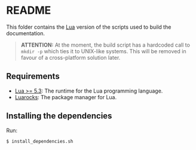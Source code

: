 # README

This folder contains the [Lua](https://lua.org) version of the scripts used to build the documentation.

> **ATTENTION:** At the moment, the build script has a hardcoded call to `mkdir -p` which ties it to UNIX-like systems. This will be removed in favour of a cross-platform solution later.

## Requirements

* [Lua >= 5.3](https://lua.org): The runtime for the Lua programming language.
* [Luarocks](https://luarocks.org): The package manager for Lua.

## Installing the dependencies

Run:

```
$ install_dependencies.sh
```